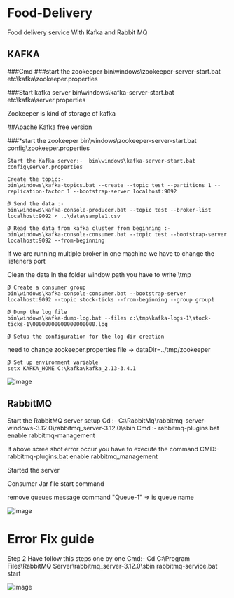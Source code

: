 # Food-Delivery
 Food delivery service 
 With Kafka and Rabbit MQ


## KAFKA
###Cmd
###start the zookeeper
bin\windows\zookeeper-server-start.bat etc\kafka\zookeeper.properties

###Start kafka server
bin\windows\kafka-server-start.bat etc\kafka\server.properties


Zookeeper is kind of storage of kafka

##Apache Kafka free version 

###*start the zookeeper
 bin\windows\zookeeper-server-start.bat config\zookeeper.properties

	Start the Kafka server:-  bin\windows\kafka-server-start.bat config\server.properties

	Create the topic:-  
    bin\windows\kafka-topics.bat --create --topic test --partitions 1 --replication-factor 1 --bootstrap-server localhost:9092

	Ø Send the data :- 
    bin\windows\kafka-console-producer.bat --topic test --broker-list localhost:9092 < ..\data\sample1.csv

	Ø Read the data from kafka cluster from beginning :- 
    bin\windows\kafka-console-consumer.bat --topic test --bootstrap-server localhost:9092 --from-beginning

If we are running multiple broker in one machine we have to change the listeners port 

Clean the data
In the folder window path you have to write 
\tmp

	Ø Create a consumer group
	bin\windows\kafka-console-consumer.bat --bootstrap-server localhost:9092 --topic stock-ticks --from-beginning --group group1

	Ø Dump the log file
    bin\windows\kafka-dump-log.bat --files c:\tmp\kafka-logs-1\stock-ticks-1\00000000000000000000.log 

	Ø Setup the configuration for the log dir creation 
need to change zookeeper.properties file -> dataDir=../tmp/zookeeper
	
	Ø Set up environment variable 
    setx KAFKA_HOME C:\kafka\kafka_2.13-3.4.1 
![image](https://github.com/TharshiEY/Food-Delivery/assets/133849244/c645307c-e62e-4f43-8cd6-017746261dc4)

## RabbitMQ
Start the RabbitMQ server setup
Cd :- C:\RabbitMq\rabbitmq-server-windows-3.12.0\rabbitmq_server-3.12.0\sbin
Cmd :- rabbitmq-plugins.bat enable rabbitmq-management



If above scree shot error occur you have to execute the command
CMD:- rabbitmq-plugins.bat enable rabbitmq_management

Started the server



Consumer Jar file start command 



 remove queues message command 
"Queue-1" => is queue name





![image](https://github.com/TharshiEY/Food-Delivery/assets/133849244/01dca34d-87aa-4311-a3dd-07e9d4254e62)


# Error Fix guide



Step 2
Have follow this steps one by one 
Cmd:- 
	Cd C:\Program Files\RabbitMQ Server\rabbitmq_server-3.12.0\sbin
	rabbitmq-service.bat start





![image](https://github.com/TharshiEY/Food-Delivery/assets/133849244/848d3fe1-5311-4c1e-81dc-bd5caf01cfcf)
